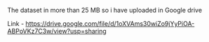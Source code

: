The dataset in more than 25 MB so i have uploaded in Google drive 

Link - https://drive.google.com/file/d/1oXVAms30wiZo9jYyPiOA-ABPoVKz7C3w/view?usp=sharing
